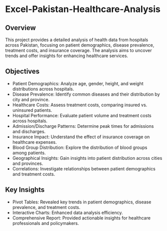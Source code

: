 # Excel-Pakistan-Healthcare-Analysis

## Overview

This project provides a detailed analysis of health data from hospitals across Pakistan, focusing on patient demographics, disease prevalence, treatment costs, and insurance coverage. The analysis aims to uncover trends and offer insights for enhancing healthcare services.

## Objectives

- Patient Demographics: Analyze age, gender, height, and weight distributions across hospitals.
- Disease Prevalence: Identify common diseases and their distribution by city and province.
- Healthcare Costs: Assess treatment costs, comparing insured vs. uninsured patients.
- Hospital Performance: Evaluate patient volume and treatment costs across hospitals.
- Admission/Discharge Patterns: Determine peak times for admissions and discharges.
- Insurance Impact: Understand the effect of insurance coverage on healthcare expenses.
- Blood Group Distribution: Explore the distribution of blood groups among patients.
- Geographical Insights: Gain insights into patient distribution across cities and provinces.
- Correlations: Investigate relationships between patient demographics and treatment costs.

## Key Insights

- Pivot Tables: Revealed key trends in patient demographics, disease prevalence, and treatment costs.
- Interactive Charts: Enhanced data analysis efficiency.
- Comprehensive Report: Provided actionable insights for healthcare professionals and policymakers.
